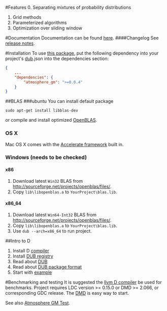 #Features
  0. Separating mixtures of probability distributions
  1. Grid methods
  2. Parameterized algorithms
  3. Optimization over sliding window

#Documentation
Documentation can be found [here](http://9il.github.io/atmosphere_gm/atmosphere.package.html).
####Changelog
See [release notes](https://github.com/9il/atmosphere_gm/releases).

#Installation
To use [this package](http://code.dlang.org/packages/atmosphere_gm), put the following dependency into your project's
[dub](http://code.dlang.org/about).json into the dependencies section:
```json
{
	...
	"dependencies": {
		"atmosphere_gm": ">=0.0.4"
	}
}
```

##BLAS
###ubuntu
You can install default package
```shell
sudo apt-get install libblas-dev
```
or compile and install optimized [OpenBLAS](https://github.com/xianyi/OpenBLAS).

### OS X
Mac OS X comes with the [Accelerate framework](https://developer.apple.com/library/mac/documentation/Accelerate/Reference/BLAS_Ref/index.html#//apple_ref/doc/uid/TP40009457) built in.

### Windows (needs to be checked)
#### x86
1. Download latest `Win32` BLAS from http://sourceforge.net/projects/openblas/files/.
2. Copy `lib\libopenblas.a` to `YourProject\blas.lib`.

#### x86_64
1. Download latest `Win64-Int32` BLAS from http://sourceforge.net/projects/openblas/files/.
2. Copy `lib\libopenblas.a` to `YourProject\blas.lib`.
3. Use `dub --arch=x86_64` to run project.


##Intro to D
1. Install D [compiler](http://dlang.org/download.html)
2. Install [DUB registry](http://code.dlang.org/download)
3. Read about [DUB](http://code.dlang.org/about)
4. Read about [DUB package format](http://code.dlang.org/package-format)
5. Start with [example](https://github.com/9il/atmosphere_gm/tree/master/examples/normal_variance_mean_mixture)

#Benchmarking and testing
It is suggested the [llvm D compiler](https://github.com/ldc-developers/ldc/releases) be used for benchmarks.
Project requires LDC version >= 0.15.0 or DMD >= 2.066, or corresponding GDC release.
The [DMD](http://dlang.org/download.html) is easy way to start.

See also [Atmosphere GM Test](https://github.com/9il/atmosphere_gm_test). 


